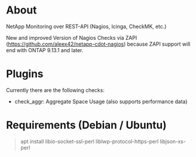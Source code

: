 # About 
NetApp Monitoring over REST-API (Nagios, Icinga, CheckMK, etc.)

New and improved Version of Nagios Checks via ZAPI (https://github.com/aleex42/netapp-cdot-nagios) because ZAPI support will end with ONTAP 9.13.1 and later.

# Plugins

Currently there are the following checks:

* check_aggr: Aggregate Space Usage (also supports performance data)

# Requirements (Debian / Ubuntu)

> apt install libio-socket-ssl-perl liblwp-protocol-https-perl libjson-xs-perl

